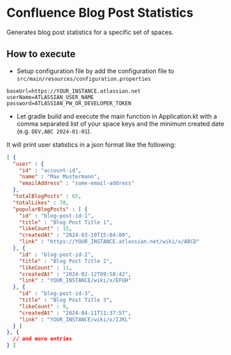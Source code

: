 # Confluence Blog Post Statistics

Generates blog post statistics for a specific set of spaces.

## How to execute

* Setup configuration file by add the configuration file to `src/main/resources/configuration.properties`
```properties
baseUrl=https://YOUR_INSTANCE.atlassian.net
userName=ATLASSIAN_USER_NAME
password=ATLASSIAN_PW_OR_DEVELOPER_TOKEN
```
* Let gradle build and execute the main function in Application.kt with a comma separated list of your space keys and the minimum created date (e.g. `DEV,ABC 2024-01-01`).

It will print user statistics in a json format like the following:

```json
[ {
  "user" : {
    "id" : "account-id",
    "name" : "Max Mustermann",
    "emailAddress" : "some-email-address"
  },
  "totalBlogPosts" : 65,
  "totalLikes" : 78,
  "popularBlogPosts" : [ {
    "id" : "blog-post-id-1",
    "title" : "Blog Post Title 1",
    "likeCount" : 15,
    "createdAt" : "2024-03-10T15:04:00",
    "link" : "https://YOUR_INSTANCE.atlassian.net/wiki/x/ABCD"
  }, {
    "id" : "blog-post-id-2",
    "title" : "Blog Post Title 2",
    "likeCount" : 11,
    "createdAt" : "2024-02-12T09:58:42",
    "link" : "YOUR_INSTANCE/wiki/x/EFGH"
  }, {
    "id" : "blog-post-id-3",
    "title" : "Blog Post Title 3",
    "likeCount" : 9,
    "createdAt" : "2024-04-11T11:37:57",
    "link" : "YOUR_INSTANCE/wiki/x/IJKL"
  } ]
}, {
  // and more entries
} ]
```